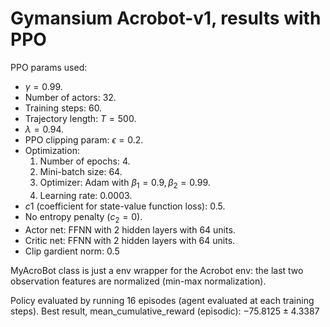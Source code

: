 # Gymansium Acrobot-v1, results with PPO

PPO params used:

- $\gamma=0.99$.
- Number of actors: 32.
- Training steps: 60.
- Trajectory length: $T=500$.
- $\lambda=0.94$.
- PPO clipping param: $\epsilon=0.2$.
- Optimization:
  1. Number of epochs: 4.
  2. Mini-batch size: 64.
  3. Optimizer: Adam with $\beta_1=0.9, \beta_2=0.99$.
  4. Learning rate: 0.0003.
- $c1$ (coefficient for state-value function loss): 0.5.
- No entropy penalty ($c_2=0$).
- Actor net: FFNN with 2 hidden layers with 64 units.
- Critic net: FFNN with 2 hidden layers with 64 units.
- Clip gardient norm: 0.5

MyAcroBot class is just a env wrapper for the Acrobot env: the last two observation features are normalized (min-max normalization).

Policy evaluated by running 16 episodes (agent evaluated at each training steps). Best result, mean_cumulative_reward (episodic): $-75.8125\pm4.3387$
